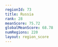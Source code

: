 ```yaml
---
regionId: 73
title: Russia
rank: 28
meanScore: 75.72
globalMeanScore: 68.78
numRegions: 220
layout: region_score
---
```

